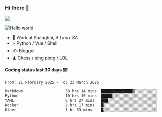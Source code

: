 ### Hi there 👋
![](https://komarev.com/ghpvc/?username=Xuhandsome)


<img src="https://github-readme-stats.vercel.app/api?username=XuHandsome&show_icons=true&theme=merko" alt="Hello world">

<br/>

- 🍻  Work at Shanghai, _A Linux SA_
- ⚡  Python / Vue / Shell
- ✍️  Blogger
- ♟  Chess / ping pong / LOL

#### Coding status last 30 days ⌨️

<!--START_SECTION:waka-->

```txt
From: 21 February 2025 - To: 23 March 2025

Markdown                   30 hrs 14 mins  ██████████████▒░░░░░░░░░░   57.68 %
Python                     10 hrs 10 mins  █████░░░░░░░░░░░░░░░░░░░░   19.41 %
YAML                       6 hrs 27 mins   ███░░░░░░░░░░░░░░░░░░░░░░   12.33 %
Docker                     2 hrs 17 mins   █░░░░░░░░░░░░░░░░░░░░░░░░   04.37 %
Other                      1 hr 53 mins    █░░░░░░░░░░░░░░░░░░░░░░░░   03.60 %
```

<!--END_SECTION:waka-->
